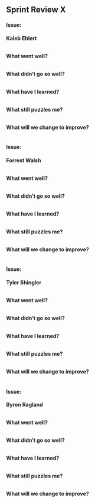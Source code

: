 ## Sprint Review X

#### Issue:
**Kaleb Ehlert**
<br/><br/>

**What went well?**<br/><br/>


**What didn’t go so well?**<br/><br/>


**What have I learned?**<br/><br/>


**What still puzzles me?**<br/><br/>


**What will we change to improve?**<br/><br/>


#### Issue:
**Forrest Walsh**
<br/><br/>

**What went well?**<br/><br/>


**What didn’t go so well?**<br/><br/>



**What have I learned?**<br/><br/>


**What still puzzles me?**<br/><br/>


**What will we change to improve?**<br/><br/>



#### Issue:
**Tyler Shingler**
<br/><br/>

**What went well?**<br/><br/>


**What didn’t go so well?**<br/><br/>



**What have I learned?**<br/><br/>


**What still puzzles me?**<br/><br/>


**What will we change to improve?**<br/><br/>



#### Issue:
**Byron Ragland**
<br/><br/>

**What went well?**<br/><br/>


**What didn’t go so well?**<br/><br/>


**What have I learned?**<br/><br/>


**What still puzzles me?**<br/><br/>


**What will we change to improve?**<br/><br/>


